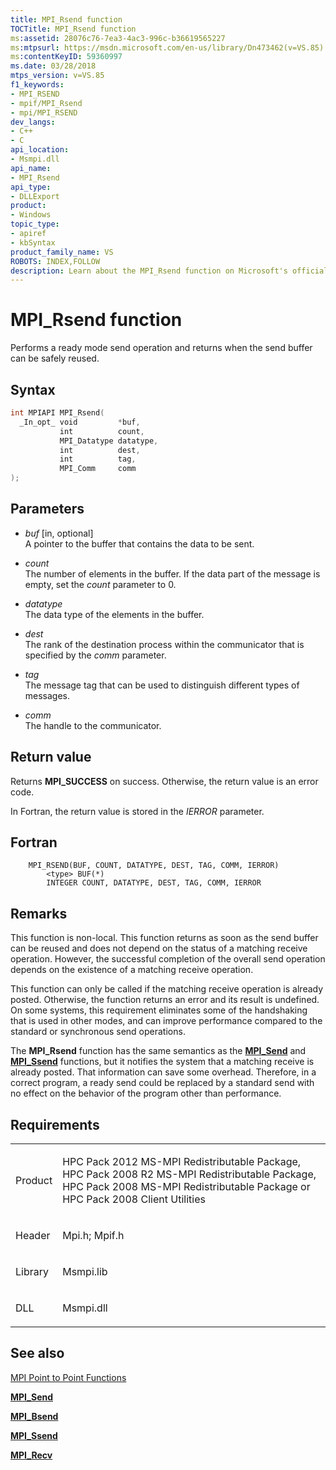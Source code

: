 ```yaml
---
title: MPI_Rsend function
TOCTitle: MPI_Rsend function
ms:assetid: 28076c76-7ea3-4ac3-996c-b36619565227
ms:mtpsurl: https://msdn.microsoft.com/en-us/library/Dn473462(v=VS.85)
ms:contentKeyID: 59360997
ms.date: 03/28/2018
mtps_version: v=VS.85
f1_keywords:
- MPI_RSEND
- mpif/MPI_Rsend
- mpi/MPI_RSEND
dev_langs:
- C++
- C
api_location:
- Msmpi.dll
api_name:
- MPI_Rsend
api_type:
- DLLExport
product:
- Windows
topic_type:
- apiref
- kbSyntax
product_family_name: VS
ROBOTS: INDEX,FOLLOW
description: Learn about the MPI_Rsend function on Microsoft's official site. Understand its syntax, parameters, return value, and how it improves performance in data sending operations.
---
```


# MPI\_Rsend function

Performs a ready mode send operation and returns when the send buffer can be safely reused.

## Syntax

``` c++
int MPIAPI MPI_Rsend(
  _In_opt_ void         *buf,
           int          count,
           MPI_Datatype datatype,
           int          dest,
           int          tag,
           MPI_Comm     comm
);
```

## Parameters

  - *buf* \[in, optional\]  
    A pointer to the buffer that contains the data to be sent.

  - *count*  
    The number of elements in the buffer. If the data part of the message is empty, set the *count* parameter to 0.

  - *datatype*  
    The data type of the elements in the buffer.

  - *dest*  
    The rank of the destination process within the communicator that is specified by the *comm* parameter.

  - *tag*  
    The message tag that can be used to distinguish different types of messages.

  - *comm*  
    The handle to the communicator.

## Return value

Returns **MPI\_SUCCESS** on success. Otherwise, the return value is an error code.

In Fortran, the return value is stored in the *IERROR* parameter.

## Fortran

``` FORTRAN
    MPI_RSEND(BUF, COUNT, DATATYPE, DEST, TAG, COMM, IERROR)
        <type> BUF(*)
        INTEGER COUNT, DATATYPE, DEST, TAG, COMM, IERROR
```

## Remarks

This function is non-local. This function returns as soon as the send buffer can be reused and does not depend on the status of a matching receive operation. However, the successful completion of the overall send operation depends on the existence of a matching receive operation.

This function can only be called if the matching receive operation is already posted. Otherwise, the function returns an error and its result is undefined. On some systems, this requirement eliminates some of the handshaking that is used in other modes, and can improve performance compared to the standard or synchronous send operations.

The **MPI\_Rsend** function has the same semantics as the [**MPI\_Send**](mpi-send-function.md) and [**MPI\_Ssend**](mpi-ssend-function.md) functions, but it notifies the system that a matching receive is already posted. That information can save some overhead. Therefore, in a correct program, a ready send could be replaced by a standard send with no effect on the behavior of the program other than performance.

## Requirements

<table>
<colgroup>
<col  />
<col  />
</colgroup>
<tbody>
<tr class="odd">
<td><p>Product</p></td>
<td><p>HPC Pack 2012 MS-MPI Redistributable Package, HPC Pack 2008 R2 MS-MPI Redistributable Package, HPC Pack 2008 MS-MPI Redistributable Package or HPC Pack 2008 Client Utilities</p></td>
</tr>
<tr class="even">
<td><p>Header</p></td>
<td>Mpi.h;
Mpif.h</td>
</tr>
<tr class="odd">
<td><p>Library</p></td>
<td>Msmpi.lib</td>
</tr>
<tr class="even">
<td><p>DLL</p></td>
<td>Msmpi.dll</td>
</tr>
</tbody>
</table>


## See also

[MPI Point to Point Functions](mpi-point-to-point-functions.md)

[**MPI\_Send**](mpi-send-function.md)

[**MPI\_Bsend**](mpi-bsend-function.md)

[**MPI\_Ssend**](mpi-ssend-function.md)

[**MPI\_Recv**](mpi-recv-function.md)

